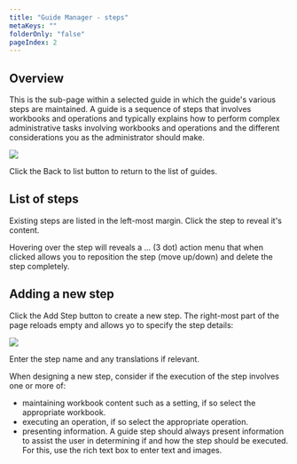 ```yaml
---
title: "Guide Manager - steps"
metaKeys: ""
folderOnly: "false"
pageIndex: 2
---
```

## Overview
This is the sub-page within a selected guide in which the guide's various steps are maintained. A guide is a sequence of steps that involves workbooks and operations and typically explains how to perform complex administrative tasks involving workbooks and operations and the different considerations you as the administrator should make.
<br/>

![](https://profitbasedocs.blob.core.windows.net/enduserhelp/images/GuideManagerSteps.JPG)<br/>

Click the Back to list button to return to the list of guides.<br/>

## List of steps

Existing steps are listed in the left-most margin. Click the step to reveal it's content.<br/>

Hovering over the step will reveals a ... (3 dot) action menu that when clicked allows you to reposition the step (move up/down) and delete the step completely.<br/>

## Adding a new step

Click the Add Step button to create a new step. The right-most part of the page reloads empty and allows yo to specify the step details:<br/>

![](https://profitbasedocs.blob.core.windows.net/enduserhelp/images/GuideManagerStepDetails.JPG)<br/>

Enter the step name and any translations if relevant.<br/>

When designing a new step, consider if the execution of the step involves one or more of:<br/>

- maintaining workbook content such as a setting, if so select the appropriate workbook.
- executing an operation, if so select the appropriate operation.
- presenting information. A guide step should always present information to assist the user in determining if and how the step should be executed. For this, use the rich text box to enter text and images.

